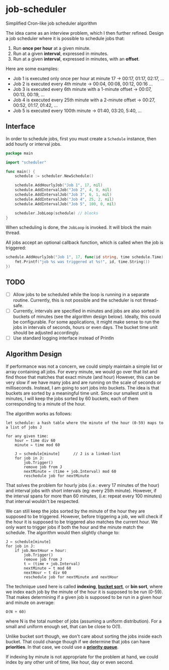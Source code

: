# job-scheduler

Simplified Cron-like job scheduler algorithm

The idea came as an interview problem, which I then further refined. Design a job scheduler where it is possible to schedule jobs that:

1. Run **once per hour** at a given minute.
2. Run at a given **interval**, expressed in minutes.
3. Run at a given **interval**, expressed in minutes, with an **offset**.

Here are some examples:

- Job 1 is executed only once per hour at minute 17 → 00:17, 01:17, 02:17, …
- Job 2 is executed every 4th minute → 00:04, 00:08, 00:12, 00:16 …
- Job 3 is executed every 6th minute with a 1-minute offset → 00:07, 00:13, 00:19, …
- Job 4 is executed every 25th minute with a 2-minute offset → 00:27, 00:52, 01:17, 01:42, …
- Job 5 is executed every 100th minute → 01:40, 03:20, 5:40, …

## Interface

In order to schedule jobs, first you must create a `Schedule` instance, then add hourly or interval jobs.

```go
package main

import "scheduler"

func main() {
	schedule := scheduler.NewSchedule()

	schedule.AddHourlyJob("Job 1", 17, nil)
	schedule.AddIntervalJob("Job 2", 4, 0, nil)
	schedule.AddIntervalJob("Job 3", 6, 1, nil)
	schedule.AddIntervalJob("Job 4", 25, 2, nil)
	schedule.AddIntervalJob("Job 5", 100, 0, nil)

	scheduler.JobLoop(schedule) // blocks
}
```

When scheduling is done, the `JobLoop` is invoked. It will block the main thread.

All jobs accept an optional callback function, which is called when the job is triggered:

```go
schedule.AddHourlyJob("Job 1", 17, func(id string, time schedule.Time) {
    fmt.Printf("job %s was triggered at %s!", id, time.String())
})
```

## TODO

- [ ] Allow jobs to be scheduled while the loop is running in a separate routine. Currently, this is not possible and the scheduler is not thread-safe.
- [ ] Currently, intervals are specified in minutes and jobs are also sorted in buckets of minutes (see the algorithm design below). Ideally, this could be configurable. For some applications, it might make sense to run the jobs in intervals of seconds, hours or even days. The bucket time unit should be adjusted accordingly.
- [ ] Use standard logging interface instead of Println

## Algorithm Design

If performance was not a concern, we could simply maintain a simple list or array containing all jobs. For every minute, we would go over that list and find those that matches that exact minute (and hour) However, this can be very slow if we have many jobs and are running on the scale of seconds or milliseconds.  Instead, I am going to sort jobs into buckets. The idea is that buckets are sorted by a meaningful time unit.  Since our smallest unit is minutes, I will keep the jobs sorted by 60 buckets, each of them corresponding to a minute of the hour.

The algorithm works as follows:

```
let schedule: a hash table where the minute of the hour (0-59) maps to a list of jobs J

for any given time:
    hour ← time div 60
    minute ← time mod 60

    J ← schedule[minute]      // J is a linked-list
    for job in J:
        job.Trigger()
        remove job from J
        nextMinute ← (time + job.Interval) mod 60
        reschedule job for nextMinute
```

That solves the problem for hourly jobs (i.e.: every 17 minutes of the hour) and interval jobs with short  intervals (eg: every 25th minute). However, if the interval spans for more than 60 minutes, (i.e: repeat every 100 minutes) that interval wouldn't be respected.

We can still keep the jobs sorted by the minute of the hour they are supposed to be triggered. However, before triggering a job, we will check if the hour it is supposed to be triggered also matches the current hour. We only want to trigger jobs if both the hour and the minute match the schedule. The algorithm would then slightly change to:

```
J ← schedule[minute]
for job in J:
    if job.NextHour = hour:
        job.Trigger()
        remove job from J
        t ← (time + job.Interval)
        nextMinute ← t mod 60
        nextHour ← t div 60
        reschedule job for nextMinute and nextHour
```

The technique used here is called **indexing**, **[bucket sort](https://en.wikipedia.org/wiki/Bucket_sort)**, or **bin sort**, where we index each job by the minute of the  hour it is supposed to be run (0-59). That makes determining if a given job is supposed to be run in a given hour and minute on average:

    O(N ÷ 60)

where N is the total number of jobs (assuming a uniform distribution). For a small and uniform enough set, that can be close to O(1).

Unlike bucket sort though, we don't care about sorting the jobs inside each bucket. That could change though if we determine that jobs can have **priorities**. In that case, we could use a **[priority queue](https://en.wikipedia.org/wiki/Priority_queue)**.

If indexing by minute is not appropriate for the problem at hand, we could index by any other unit of time, like hour, day or even second.
